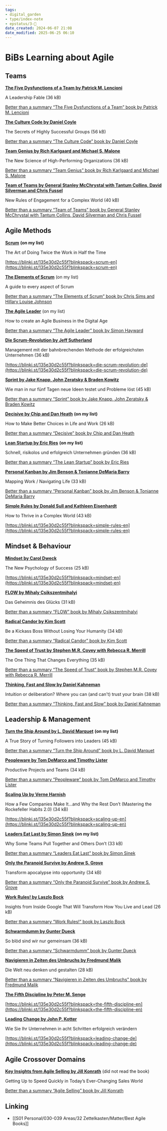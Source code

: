 ```yaml
---
tags: 
- digital_garden
- type/index-note
- epstatus/3-🌳
date_created: 2024-06-07 21:08
date_modified: 2025-06-25 06:10
---
```

# BiBs Learning about Agile

## Teams

[**The Five Dysfunctions of a Team by Patrick M. Lencioni**](https://blinki.st/135e30d2c55f?blinkspack=the-five-dysfunctions-of-a-team-en)

A Leadership Fable (36 kB)

[Better than a summary “The Five Dysfunctions of a Team” book by Patrick M. Lencioni](https://blinki.st/135e30d2c55f?blinkspack=the-five-dysfunctions-of-a-team-en)

[**The Culture Code by Daniel Coyle**](https://blinki.st/135e30d2c55f?blinkspack=the-culture-code-en)

The Secrets of Highly Successful Groups (56 kB)

[Better than a summary “The Culture Code” book by Daniel Coyle](https://blinki.st/135e30d2c55f?blinkspack=the-culture-code-en)

[**Team Genius by Rich Karlgaard and Michael S. Malone**](https://blinki.st/135e30d2c55f?blinkspack=team-genius-en)

The New Science of High-Performing Organizations (36 kB)

[Better than a summary “Team Genius” book by Rich Karlgaard and Michael S. Malone](https://blinki.st/135e30d2c55f?blinkspack=team-genius-en)

[**Team of Teams by General Stanley McChrystal with Tantum Collins, David Silverman and Chris Fussel**](https://blinki.st/135e30d2c55f?blinkspack=team-of-teams-en)

New Rules of Engagement for a Complex World (40 kB)

[Better than a summary “Team of Teams” book by General Stanley McChrystal with Tantum Collins, David Silverman and Chris Fussel](https://blinki.st/135e30d2c55f?blinkspack=team-of-teams-en)

## Agile Methods

[**Scrum**](https://blinki.st/135e30d2c55f?blinkspack=scrum-en) **(on my list)**

The Art of Doing Twice the Work in Half the Time

[https://blinki.st/135e30d2c55f?blinkspack=scrum-en](https://blinki.st/135e30d2c55f?blinkspack=scrum-en)

[**The Elements of Scrum**](https://blinki.st/135e30d2c55f?blinkspack=the-elements-of-scrum-en) (on my list)

A guide to every aspect of Scrum

[Better than a summary “The Elements of Scrum” book by Chris Sims and Hillary Louise Johnson](https://blinki.st/135e30d2c55f?blinkspack=the-elements-of-scrum-en)

[**The Agile Leader**](https://blinki.st/135e30d2c55f?blinkspack=the-agile-leader-en) (on my list)

How to create an Agile Business in the Digital Age

[Better than a summary “The Agile Leader” book by Simon Hayward](https://blinki.st/135e30d2c55f?blinkspack=the-agile-leader-en)

[**Die Scrum-Revolution by Jeff Sutherland**](https://blinki.st/135e30d2c55f?blinkspack=die-scrum-revolution-de)

Management mit der bahnbrechenden Methode der erfolgreichsten Unternehmen (36 kB)

[https://blinki.st/135e30d2c55f?blinkspack=die-scrum-revolution-de](https://blinki.st/135e30d2c55f?blinkspack=die-scrum-revolution-de)

[**Sprint by Jake Knapp, John Zeratsky & Braden Kowitz**](https://blinki.st/135e30d2c55f?blinkspack=sprint-de)

Wie man in nur fünf Tagen neue Ideen testet und Probleme löst (45 kB)

[Better than a summary “Sprint” book by Jake Knapp, John Zeratsky &amp; Braden Kowitz](https://blinki.st/135e30d2c55f?blinkspack=sprint-de)

[**Decisive by Chip and Dan Heath**](https://blinki.st/135e30d2c55f?blinkspack=decisive-en) **(on my list)**

How to Make Better Choices in Life and Work (26 kB)

[Better than a summary “Decisive” book by Chip and Dan Heath](https://blinki.st/135e30d2c55f?blinkspack=decisive-en)

[**Lean Startup by Eric Ries**](https://blinki.st/135e30d2c55f?blinkspack=lean-startup-de) **(on my list)**

Schnell, risikolos und erfolgreich Unternehmen gründen (36 kB)

[Better than a summary “The Lean Startup” book by Eric Ries](https://blinki.st/135e30d2c55f?blinkspack=the-lean-startup-en)

[**Personal Kanban by Jim Benson & Tonianne DeMaria Barry**](https://blinki.st/135e30d2c55f?blinkspack=personal-kanban-en)

Mapping Work / Navigating Life (33 kB)

[Better than a summary “Personal Kanban” book by Jim Benson &amp; Tonianne DeMaria Barry](https://blinki.st/135e30d2c55f?blinkspack=personal-kanban-en)

[**Simple Rules by Donald Sull and Kathleen Eisenhardt**](https://blinki.st/135e30d2c55f?blinkspack=simple-rules-en)

How to Thrive in a Complex World (43 kB)

[https://blinki.st/135e30d2c55f?blinkspack=simple-rules-en](https://blinki.st/135e30d2c55f?blinkspack=simple-rules-en)

## Mindset & Behaviour

[**Mindset by Carol Dweck**](https://blinki.st/135e30d2c55f?blinkspack=mindset-en)

The New Psychology of Success (25 kB)

[https://blinki.st/135e30d2c55f?blinkspack=mindset-en](https://blinki.st/135e30d2c55f?blinkspack=mindset-en)

[**FLOW by Mihaly Csikszentmihalyi**](https://blinki.st/135e30d2c55f?blinkspack=flow-de)

Das Geheimnis des Glücks (31 kB)

[Better than a summary “FLOW” book by Mihaly Csikszentmihalyi](https://blinki.st/135e30d2c55f?blinkspack=flow-de)

[**Radical Candor by Kim Scott**](https://blinki.st/135e30d2c55f?blinkspack=radical-candor-en)

Be a Kickass Boss Without Losing Your Humanity (34 kB)

[Better than a summary “Radical Candor” book by Kim Scott](https://blinki.st/135e30d2c55f?blinkspack=radical-candor-en)

[**The Speed of Trust by Stephen M.R. Covey with Rebecca R. Merrill**](https://blinki.st/135e30d2c55f?blinkspack=the-speed-of-trust-en)

The One Thing That Changes Everything (35 kB)

[Better than a summary “The Speed of Trust” book by Stephen M.R. Covey with Rebecca R. Merrill](https://blinki.st/135e30d2c55f?blinkspack=the-speed-of-trust-en)

[**Thinking, Fast and Slow by Daniel Kahneman**](https://blinki.st/135e30d2c55f?blinkspack=thinking-fast-and-slow-en)

Intuition or deliberation? Where you can (and can't) trust your brain (38 kB)

[Better than a summary “Thinking, Fast and Slow” book by Daniel Kahneman](https://blinki.st/135e30d2c55f?blinkspack=thinking-fast-and-slow-en)

## Leadership & Management

[**Turn the Ship Around by L. David Marquet**](https://blinki.st/135e30d2c55f?blinkspack=turn-the-ship-around-en) **(on my list)**

A True Story of Turning Followers into Leaders (45 kB)

[Better than a summary “Turn the Ship Around” book by L. David Marquet](https://blinki.st/135e30d2c55f?blinkspack=turn-the-ship-around-en)

[**Peopleware by Tom DeMarco and Timothy Lister**](https://blinki.st/135e30d2c55f?blinkspack=peopleware-en)

Productive Projects and Teams (34 kB)

[Better than a summary “Peopleware” book by Tom DeMarco and Timothy Lister](https://blinki.st/135e30d2c55f?blinkspack=peopleware-en)

[**Scaling Up by Verne Harnish**](https://blinki.st/135e30d2c55f?blinkspack=scaling-up-en)

How a Few Companies Make It...and Why the Rest Don’t (Mastering the Rockefeller Habits 2.0) (34 kB)

[https://blinki.st/135e30d2c55f?blinkspack=scaling-up-en](https://blinki.st/135e30d2c55f?blinkspack=scaling-up-en)

[**Leaders Eat Last by Simon Sinek**](https://blinki.st/135e30d2c55f?blinkspack=leaders-eat-last-en) **(on my list)**

Why Some Teams Pull Together and Others Don’t (33 kB)

[Better than a summary “Leaders Eat Last” book by Simon Sinek](https://blinki.st/135e30d2c55f?blinkspack=leaders-eat-last-en)

[**Only the Paranoid Survive by Andrew S. Grove**](https://blinki.st/135e30d2c55f?blinkspack=only-the-paranoid-survive-en)

Transform apocalypse into opportunity (34 kB)

[Better than a summary “Only the Paranoid Survive” book by Andrew S. Grove](https://blinki.st/135e30d2c55f?blinkspack=only-the-paranoid-survive-en)

[**Work Rules! by Laszlo Bock**](https://blinki.st/135e30d2c55f?blinkspack=work-rules-en)

Insights from Inside Google That Will Transform How You Live and Lead (26 kB)

[Better than a summary “Work Rules!” book by Laszlo Bock](https://blinki.st/135e30d2c55f?blinkspack=work-rules-en)

[**Schwarmdumm by Gunter Dueck**](https://blinki.st/135e30d2c55f?blinkspack=schwarmdumm-de)

So blöd sind wir nur gemeinsam (36 kB)

[Better than a summary “Schwarmdumm” book by Gunter Dueck](https://blinki.st/135e30d2c55f?blinkspack=schwarmdumm-de)

[**Navigieren in Zeiten des Umbruchs by Fredmund Malik**](https://blinki.st/135e30d2c55f?blinkspack=navigieren-in-zeiten-des-umbruchs-de)

Die Welt neu denken und gestalten (28 kB)

[Better than a summary “Navigieren in Zeiten des Umbruchs” book by Fredmund Malik](https://blinki.st/135e30d2c55f?blinkspack=navigieren-in-zeiten-des-umbruchs-de)

[**The Fifth Discipline by Peter M. Senge**](https://blinki.st/135e30d2c55f?blinkspack=the-fifth-discipline-en)

[https://blinki.st/135e30d2c55f?blinkspack=the-fifth-discipline-en](https://blinki.st/135e30d2c55f?blinkspack=the-fifth-discipline-en)

[**Leading Change by John P. Kotter**](https://blinki.st/135e30d2c55f?blinkspack=leading-change-de)

Wie Sie Ihr Unternehmen in acht Schritten erfolgreich verändern

[https://blinki.st/135e30d2c55f?blinkspack=leading-change-de](https://blinki.st/135e30d2c55f?blinkspack=leading-change-de)

## Agile Crossover Domains

[**Key Insights from Agile Selling by Jill Konrath**](https://blinki.st/135e30d2c55f?blinkspack=agile-selling-en) (did not read the book)

Getting Up to Speed Quickly in Today’s Ever-Changing Sales World

[Better than a summary “Agile Selling” book by Jill Konrath](https://blinki.st/135e30d2c55f?blinkspack=agile-selling-en)

## Linking

+ [[S01 Personal/030-039 Areas/32 Zettelkasten/Matter/Best Agile Books]]